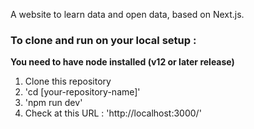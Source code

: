 A website to learn data and open data, based on Next.js.

### To clone and run on your local setup :

**You need to have node installed (v12 or later release)**

1. Clone this repository
2. 'cd [your-repository-name]'
3. 'npm run dev'
4. Check at this URL : 'http://localhost:3000/'
